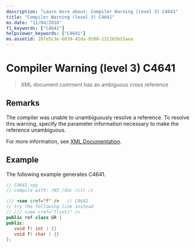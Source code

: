```yaml
---
description: "Learn more about: Compiler Warning (level 3) C4641"
title: "Compiler Warning (level 3) C4641"
ms.date: "11/04/2016"
f1_keywords: ["C4641"]
helpviewer_keywords: ["C4641"]
ms.assetid: 28fe5c3e-6039-42da-9100-1312b5b15aea
---
```

# Compiler Warning (level 3) C4641

> XML document comment has an ambiguous cross reference

## Remarks

The compiler was unable to unambiguously resolve a reference. To resolve this warning, specify the parameter information necessary to make the reference unambiguous.

For more information, see [XML Documentation](../../build/reference/xml-documentation-visual-cpp.md).

## Example

The following example generates C4641.

```cpp
// C4641.cpp
// compile with: /W3 /doc /clr /c

/// <see cref="f" />   // C4641
// try the following line instead
// /// <see cref="f(int)" />
public ref class GR {
public:
   void f( int ) {}
   void f( char ) {}
};
```
